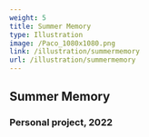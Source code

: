 ```yaml
---
weight: 5
title: Summer Memory
type: Illustration
image: /Paco_1080x1080.png
link: /illustration/summermemory
url: /illustration/summermemory
---
```


## Summer Memory

### Personal project, 2022

